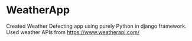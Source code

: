 # WeatherApp
Created Weather Detecting app using purely Python in django framework.
Used weather APIs from https://www.weatherapi.com/
